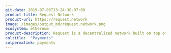 ```yaml
---
git-date: 2019-07-03T13:24:38-07:00
product-title: Request Network
product-url: https://request.network
image: /images/output_md/request.network.png
ecosystem: ethereum
product-description: Request is a decentralized network built on top of Ethereum, which allows anyone, anywhere to request, validate and execute payments.
coltitle:  "Payments"
colpermalink: payments
---
```


